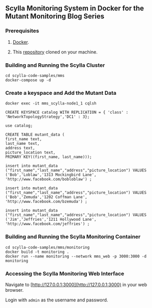 ## Scylla Monitoring System in Docker for the Mutant Monitoring Blog Series

### Prerequisites ###

1. [Docker](https://docs.docker.com/engine/installation/).

2. This [repository](https://github.com/scylladb/scylla-code-samples) cloned on your machine.

### Building and Running the Scylla Cluster
```
cd scylla-code-samples/mms
docker-compose up -d
```

### Create a keyspace and Add the Mutant Data

```
docker exec -it mms_scylla-node1_1 cqlsh

CREATE KEYSPACE catalog WITH REPLICATION = { 'class' : 'NetworkTopologyStrategy','DC1' : 3};

use catalog;

CREATE TABLE mutant_data (
first_name text,
last_name text, 
address text, 
picture_location text,
PRIMARY KEY((first_name, last_name)));

insert into mutant_data ("first_name","last_name","address","picture_location") VALUES ('Bob','Loblaw','1313 Mockingbird Lane', 'http://www.facebook.com/bobloblaw') ;

insert into mutant_data ("first_name","last_name","address","picture_location") VALUES ('Bob','Zemuda','1202 Coffman Lane', 'http://www.facebook.com/bzemuda') ;

insert into mutant_data ("first_name","last_name","address","picture_location") VALUES ('Jim','Jeffries','1211 Hollywood Lane', 'http://www.facebook.com/jeffries') ;
```


### Building and Running the Scylla Monitoring Container

```
cd scylla-code-samples/mms/monitoring
docker build -t monitoring .
docker run --name monitoring --network mms_web -p 3000:3000 -d monitoring
```

### Accessing the Scylla Monitoring Web Interface

Navigate to [http://127.0.0.1:3000](http://127.0.0.1:3000) in your web browser.

Login with ```admin``` as the username and password.


